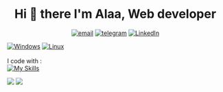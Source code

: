 <h1 align="center">Hi 👋 there I'm Alaa, Web developer </h1>
<div align="center">
  
  [![email](https://img.shields.io/badge/Gmail-D14836?style=for-the-badge&logo=gmail&logoColor=white)](mailto:alaa.21.iraq@gmail.com)
  [![telegram](https://img.shields.io/badge/Telegram-2CA5E0?style=for-the-badge&logo=telegram&logoColor=white)](https://t.me/AlaaAkiel)
  [![LinkedIn](https://img.shields.io/badge/LinkedIn-0077B5?style=for-the-badge&logo=linkedin&logoColor=white)](https://www.linkedin.com/in/alaa-aqeel/)

</div>

[![Windows](https://svgshare.com/i/ZhY.svg)](https://svgshare.com/i/ZhY.svg)
[![Linux](https://svgshare.com/i/Zhy.svg)](https://svgshare.com/i/Zhy.svg)
<br><br>
I code with : <br>
[![My Skills](https://skillicons.dev/icons?i=js,html,css,python,django,php,laravel,vuejs,mysql)](https://skillicons.dev)



<div>
  <img src='https://github-readme-stats.vercel.app/api/top-langs/?username=alaa-aqeel&theme=blue-whate' >
  <img src='https://github-readme-stats.vercel.app/api/?username=alaa-aqeel&theme=blue-whate' >  
</div>

